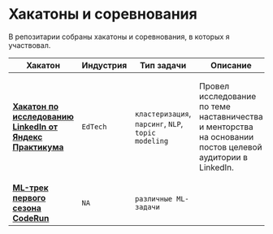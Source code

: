# Хакатоны и соревнования

В репозитарии собраны хакатоны и соревнования, в которых я участвовал.

| Хакатон                                                                                            | Индустрия | Тип задачи                                          | Описание                                                                                                  | Стек                                                                                                                                                                                             | Результат                |
|----------------------------------------------------------------------------------------------------|-----------|-----------------------------------------------------|-----------------------------------------------------------------------------------------------------------|--------------------------------------------------------------------------------------------------------------------------------------------------------------------------------------------------|--------------------------|
| [**Хакатон по исследованию LinkedIn от Яндекс Практикума**](https://github.com/valov-vo/mentoring) | `EdTech`  | `кластеризация`, `парсинг`, `NLP`, `topic modeling` | Провел исследование по теме наставничества и менторства на основании постов целевой аудитории в LinkedIn. | **Парсинг**: `Beautiful Soup`, `Selenium` <br> **Предобработка данных**: `ast`, `NLTK`, `NumPy`, `pandas`, `spaCy` <br> **EDA**: `Matplotlib`, `seaborn` <br> **Topic modeling**: `scikit-learn` | Команда вошла в топ-10   |
| [**ML-трек первого сезона CodeRun**](https://coderun.yandex.ru/seasons/first_2023)                 | `NA`      | `различные ML-задачи`                               |                                                                                                           |                                                                                                                                                                                                  | топ 6% (55 место из 959) | 
